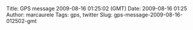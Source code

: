 Title: GPS message 2009-08-16 01:25:02 (GMT)
Date: 2009-08-16 01:25
Author: marcaurele
Tags: gps, twitter
Slug: gps-message-2009-08-16-012502-gmt

<div id="gmap_20090815_182502" class="gmap"></div><script type="text/javascript">var gmap_20090815_182502={latitude:10.8104,longitude:-63.9901,date:"2009-08-16 01:25:02 GMT",message:"Had a pretty good day of kiting on El Coche. The wind wasn't as strong as I expected but not many kiters at all :)"};</script><script type="text/javascript" src="http://maps.google.com/maps?file=api&v=2&key=ABQIAAAAQAIOvERX26PIpIrh8sl_gRTtWEQBmOtJcMt1yzdnv7RWxqz1XxS_KYfmkM8Ye2Ypnzn4_F4H1HTKLQ"></script><script type="text/javascript" src="/sites/shakeyourlife.com/themes/syl_1_0/js/syl_googlemaps.js"></script></div>
